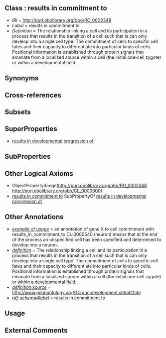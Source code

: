 
## Class : results in commitment to

 * *IRI* = http://purl.obolibrary.org/obo/RO_0002348
 * *Label* = results in commitment to
 * *Definition* = The relationship linking a cell and its participation in a process that results in the transition of a cell such that is can only develop into a single cell type. The commitment of cells to specific cell fates and their capacity to differentiate into particular kinds of cells. Positional information is established through protein signals that emanate from a localized source within a cell (the initial one-cell zygote) or within a developmental field. 

## Synonyms


## Cross-references


## Subsets


## SuperProperties

 * [results in developmental progression of](../../RO/95/RO_0002295.md)

## SubProperties


## Other Logical Axioms

 * ObjectPropertyRange(<http://purl.obolibrary.org/obo/RO_0002348> <http://purl.obolibrary.org/obo/CL_0000000>)
 * [results in commitment to](../../RO/48/RO_0002348.md) SubPropertyOf [results in developmental progression of](../../RO/95/RO_0002295.md)

## Other Annotations

 * *[example of usage](../../IAO/12/IAO_0000112.md)* = an annotation of gene X to cell commitment with results_in_commitment_to CL:0000540 (neuron) means that at the end of the process an unspecified cell has been specified and determined to develop into a neuron.
 * *[definition](../../IAO/15/IAO_0000115.md)* = The relationship linking a cell and its participation in a process that results in the transition of a cell such that is can only develop into a single cell type. The commitment of cells to specific cell fates and their capacity to differentiate into particular kinds of cells. Positional information is established through protein signals that emanate from a localized source within a cell (the initial one-cell zygote) or within a developmental field. 
 * *[definition source](../../IAO/19/IAO_0000119.md)* = http://www.geneontology.org/GO.doc.development.shtml#fate
 * *[rdf-schema#label](../../el/rdf-schema#label.md)* = results in commitment to

## Usage


## External Comments

